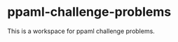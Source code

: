ppaml-challenge-problems
========================

This is a workspace for ppaml challenge problems. 
